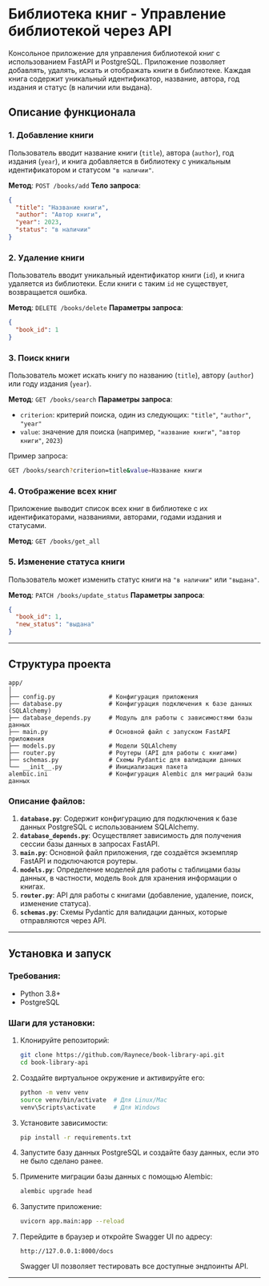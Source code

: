# Библиотека книг - Управление библиотекой через API

Консольное приложение для управления библиотекой книг с использованием FastAPI и PostgreSQL. Приложение позволяет добавлять, удалять, искать и отображать книги в библиотеке. Каждая книга содержит уникальный идентификатор, название, автора, год издания и статус (в наличии или выдана).

## Описание функционала

### 1. **Добавление книги**
   Пользователь вводит название книги (`title`), автора (`author`), год издания (`year`), и книга добавляется в библиотеку с уникальным идентификатором и статусом `"в наличии"`.

   **Метод**: `POST /books/add`
   **Тело запроса**:
   ```json
   {
     "title": "Название книги",
     "author": "Автор книги",
     "year": 2023,
     "status": "в наличии"
   }
   ```

### 2. **Удаление книги**
   Пользователь вводит уникальный идентификатор книги (`id`), и книга удаляется из библиотеки. Если книги с таким `id` не существует, возвращается ошибка.

   **Метод**: `DELETE /books/delete`
   **Параметры запроса**:
   ```json
   {
     "book_id": 1
   }
   ```

### 3. **Поиск книги**
   Пользователь может искать книгу по названию (`title`), автору (`author`) или году издания (`year`).

   **Метод**: `GET /books/search`
   **Параметры запроса**:
   - `criterion`: критерий поиска, один из следующих: `"title"`, `"author"`, `"year"`
   - `value`: значение для поиска (например, `"название книги"`, `"автор книги"`, `2023`)

   Пример запроса:
   ```bash
   GET /books/search?criterion=title&value=Название книги
   ```

### 4. **Отображение всех книг**
   Приложение выводит список всех книг в библиотеке с их идентификаторами, названиями, авторами, годами издания и статусами.

   **Метод**: `GET /books/get_all`

### 5. **Изменение статуса книги**
   Пользователь может изменить статус книги на `"в наличии"` или `"выдана"`.

   **Метод**: `PATCH /books/update_status`
   **Параметры запроса**:
   ```json
   {
     "book_id": 1,
     "new_status": "выдана"
   }
   ```

---

## Структура проекта

```
app/
│
├── config.py               # Конфигурация приложения
├── database.py             # Конфигурация подключения к базе данных (SQLAlchemy)
├── database_depends.py     # Модуль для работы с зависимостями базы данных
├── main.py                 # Основной файл с запуском FastAPI приложения
├── models.py               # Модели SQLAlchemy
├── router.py               # Роутеры (API для работы с книгами)
├── schemas.py              # Схемы Pydantic для валидации данных
└── __init__.py             # Инициализация пакета
alembic.ini                 # Конфигурация Alembic для миграций базы данных
```

### Описание файлов:

1. **`database.py`**: Содержит конфигурацию для подключения к базе данных PostgreSQL с использованием SQLAlchemy.
2. **`database_depends.py`**: Осуществляет зависимость для получения сессии базы данных в запросах FastAPI.
3. **`main.py`**: Основной файл приложения, где создаётся экземпляр FastAPI и подключаются роутеры.
4. **`models.py`**: Определение моделей для работы с таблицами базы данных, в частности, модель `Book` для хранения информации о книгах.
5. **`router.py`**: API для работы с книгами (добавление, удаление, поиск, изменение статуса).
6. **`schemas.py`**: Схемы Pydantic для валидации данных, которые отправляются через API.

---

## Установка и запуск

### Требования:
- Python 3.8+
- PostgreSQL

### Шаги для установки:

1. Клонируйте репозиторий:
   ```bash
   git clone https://github.com/Raynece/book-library-api.git
   cd book-library-api
   ```

2. Создайте виртуальное окружение и активируйте его:
   ```bash
   python -m venv venv
   source venv/bin/activate  # Для Linux/Mac
   venv\Scripts\activate     # Для Windows
   ```

3. Установите зависимости:
   ```bash
   pip install -r requirements.txt
   ```

4. Запустите базу данных PostgreSQL и создайте базу данных, если это не было сделано ранее.

5. Примените миграции базы данных с помощью Alembic:
   ```bash
   alembic upgrade head
   ```

6. Запустите приложение:
   ```bash
   uvicorn app.main:app --reload
   ```

7. Перейдите в браузер и откройте Swagger UI по адресу:
   ```
   http://127.0.0.1:8000/docs
   ```
   Swagger UI позволяет тестировать все доступные эндпоинты API.

---

